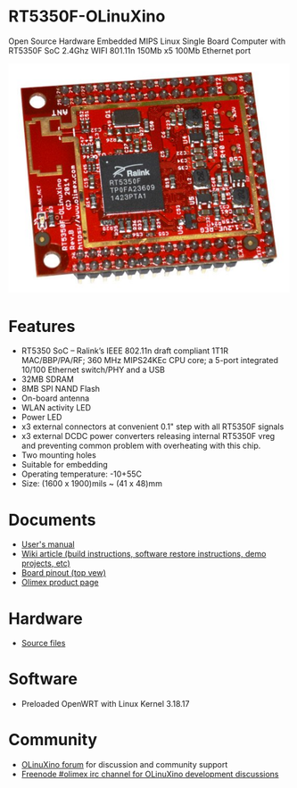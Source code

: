 # RT5350F-OLinuXino

Open Source Hardware Embedded MIPS Linux Single Board Computer with RT5350F SoC 2.4Ghz WIFI 801.11n 150Mb x5 100Mb Ethernet port

![RT5350F-OLinuXino Top](doc/images/RT5350F-OLinuXino-1.jpg "RT5350F-OLinuXino Top View")

# Features

- RT5350 SoC – Ralink’s IEEE 802.11n draft compliant 1T1R MAC/BBP/PA/RF; 360 MHz MIPS24KEc CPU core; a 5-port integrated 10/100 Ethernet switch/PHY and a USB
- 32MB SDRAM
- 8MB SPI NAND Flash
- On-board antenna
- WLAN activity LED
- Power LED
- x3 external connectors at convenient 0.1" step with all RT5350F signals
- x3 external DCDC power converters releasing internal RT5350F vreg and preventing common problem with overheating with this chip.
- Two mounting holes
- Suitable for embedding
- Operating temperature: -10+55C
- Size: (1600 x 1900)mils ~ (41 x 48)mm

# Documents

- [User's manual](doc/manuals/RTF5350F-OLinuXino-UM.pdf)
- [Wiki article (build instructions, software restore instructions, demo projects, etc)](https://www.olimex.com/wiki/RT5350F-OLinuXino)
- [Board pinout (top vew)](doc/rt5350f-olinuxino-pinout.png)
- [Olimex product page](https://www.olimex.com/Products/OLinuXino/RT5350F/RT5350F-OLinuXino/open-source-hardware)

# Hardware

- [Source files](.)

# Software

- Preloaded OpenWRT with Linux Kernel 3.18.17

# Community

- [OLinuXino forum](https://www.olimex.com/forum) for discussion and community support
- [Freenode #olimex irc channel for OLinuXino development discussions](http://webchat.freenode.net/?channels=olimex)